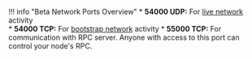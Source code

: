 !!! info "Beta Network Ports Overview"
	* **54000 UDP:** For [live network](/glossary#live-network) activity  
	* **54000 TCP:** For [bootstrap network](/glossary#bootstrap-network) activity
	* **55000 TCP:** For communication with RPC server. Anyone with access to this port can control your node's RPC.